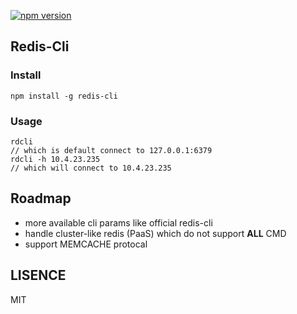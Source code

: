 [![npm version](https://badge.fury.io/js/redis-cli.svg)](https://badge.fury.io/js/redis-cli)


## Redis-Cli

### Install

```
npm install -g redis-cli
```

### Usage

```
rdcli
// which is default connect to 127.0.0.1:6379
rdcli -h 10.4.23.235
// which will connect to 10.4.23.235
```
## Roadmap

  - more available cli params like official redis-cli
  - handle cluster-like redis (PaaS) which do not support **ALL** CMD
  - support MEMCACHE protocal


## LISENCE

MIT
